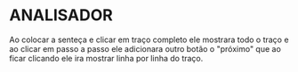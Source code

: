 # ANALISADOR

Ao colocar a senteça e clicar em traço completo ele mostrara todo o traço e ao clicar em passo a passo ele adicionara outro botão o "próximo" que ao ficar clicando ele ira mostrar linha por linha do traço.
